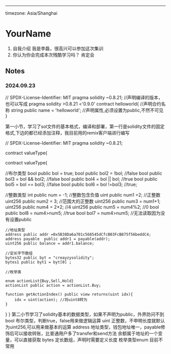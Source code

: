 ---
timezone: Asia/Shanghai


# YourName

1. 自我介绍
   我是李磊，很高兴可以参加这次集训
2. 你认为你会完成本次残酷学习吗？
   肯定会
## Notes

<!-- Content_START -->

### 2024.09.23
// SPDX-License-Identifier: MIT 
pragma solidity ~0.8.21; //声明编译的版本，也可以写成 pragma solidity >0.8.21 <'0.9.0' 
contract helloworld{ //声明合约名称
    string public name = 'helloworld'; //声明属性,必须设置为public,不然不可见
}

第一小节，学习了sol文件的基本格式，编译和部署，第一行是solidity文件的固定格式,下边的都已经添加注释，我目前用的remix客户端进行编写

// SPDX-License-Identifier: MIT 
pragma solidity ~0.8.21;

contract valueType{

contract valueType{

   //布尔类型
   bool public bol = true;
   bool public bol2 = !bol;  //false
   bool public bol3 = bol && bol2;  //false
   bool public bol4 = bol || bol; //true
   bool public bol5 = bol == bol3; //false
   bool public bol6 = bol !=bol3; //true;


   //整数类型
    int public num = -1; //整数包含负值
    uint public num1 =2; //正整数
    uint256 public num2 = 3; //范围大的正整数
    uint256 public num3  = num1+1;
    uint256 public num4  = 2*2; //4
    uint256 public num5 = num4%2; //0
    bool public bol8 = num4>num5; //true
    bool bol7 = num4>num5; //无法读取因为没有设置public


    //地址类型
    address public addr =0x5B38Da6a701c568545dCfcB03FcB875f56beddC4;
    address payable  public addr1 = payable(addr);
    uint256 public balance = addr1.balance;

    //定长字节数组
    bytes32 public byt = "creayzysolidity";
    bytes1 public byt1 = byt[0] ;

    //枚举类

    enum actionList{Buy,Sell,Hold}
    actionList public action = actionList.Buy;

    function getActionIndex() public view returns(uint idx){
        idx = uint(action); //将uint8转为
    }

}
} 第二小节学习了solidity基本的数据类型，如果不声明为public，外界防问不到 bool 布尔类型，判断true，false用来做逻辑运算 uint 正整数，不申明长度就默认为uint256,可以用来做基本的运算 address 地址类型，钱包地址唯一，payable修饰后可以接收转账，比普通用户多了transfer和send方法 余额属于地址的一个变量，可以直接获取 bytes 定长数组，声明时需要定义长度 枚举类型enum 目前不常用


<!-- Content_END -->

